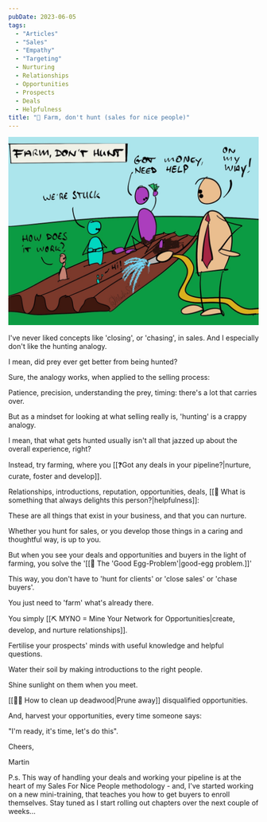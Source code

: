 ```yaml
---
pubDate: 2023-06-05
tags:
  - "Articles"
  - "Sales"
  - "Empathy"
  - "Targeting"
  - Nurturing
  - Relationships
  - Opportunities
  - Prospects
  - Deals
  - Helpfulness
title: "📄 Farm, don't hunt (sales for nice people)"
---
```


![](Media/SalesFlowCoach.app_Farm-don't-hunt_Introduction-to-Sales-For-Nice-People_MartinStellar.jpeg)

I've never liked concepts like 'closing', or 'chasing', in sales. And I especially don't like the hunting analogy.

I mean, did prey ever get better from being hunted?

Sure, the analogy works, when applied to the selling process:

Patience, precision, understanding the prey, timing: there's a lot that carries over.

But as a mindset for looking at what selling really is, 'hunting' is a crappy analogy.

I mean, that what gets hunted usually isn't all that jazzed up about the overall experience, right?

Instead, try farming, where you [[❓Got any deals in your pipeline?|nurture, curate, foster and develop]].

Relationships, introductions, reputation, opportunities, deals, [[🤩 What is something that always delights this person?|helpfulness]]:

These are all things that exist in your business, and that you can nurture.

Whether you hunt for sales, or you develop those things in a caring and thoughtful way, is up to you.

But when you see your deals and opportunities and buyers in the light of farming, you solve the '[[📄 The 'Good Egg-Problem'|good-egg problem.]]'

This way, you don't have to 'hunt for clients' or 'close sales' or 'chase buyers'.

You just need to 'farm' what's already there.

You simply [[⛏️ MYNO = Mine Your Network for Opportunities|create, develop, and nurture relationships]].

Fertilise your prospects' minds with useful knowledge and helpful questions.

Water their soil by making introductions to the right people.

Shine sunlight on them when you meet.

[[👨‍🎓 How to clean up deadwood|Prune away]] disqualified opportunities.

And, harvest your opportunities, every time someone says:

"I'm ready, it's time, let's do this".

Cheers,

Martin

P.s. This way of handling your deals and working your pipeline is at the heart of my Sales For Nice People methodology - and, I've started working on a new mini-training, that teaches you how to get buyers to enroll themselves. Stay tuned as I start rolling out chapters over the next couple of weeks...
